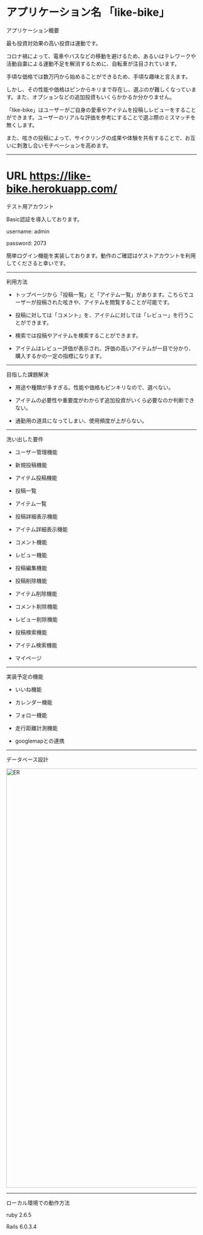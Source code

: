 # アプリケーション名 「like-bike」

アプリケーション概要

最も投資対効果の高い投資は運動です。

コロナ禍によって、電車やバスなどの移動を避けるため、あるいはテレワークや活動自粛による運動不足を解消するために、自転車が注目されています。

手頃な価格では数万円から始めることができるため、手頃な趣味と言えます。

しかし、その性能や価格はピンからキリまで存在し、選ぶのが難しくなっています。また、オプションなどの追加投資もいくらかかるか分かりません。

「like-bike」はユーザーがご自身の愛車やアイテムを投稿しレビューをすることができます。ユーザーのリアルな評価を参考にすることで選ぶ際のミスマッチを無くします。

また、呟きの投稿によって、サイクリングの成果や体験を共有することで、お互いに刺激し合いモチベーションを高めます。
___



# URL https://like-bike.herokuapp.com/

テスト用アカウント

Basic認証を導入しております。

username: admin

password: 2073

簡単ログイン機能を実装しております。動作のご確認はゲストアカウントを利用してくださると幸いです。
___
利用方法

* トップページから「投稿一覧」と「アイテム一覧」があります。こちらでユーザーが投稿された呟きや、アイテムを閲覧することが可能です。  
  
* 投稿に対しては「コメント」を、アイテムに対しては「レビュー」を行うことができます。

* 検索では投稿やアイテムを検索することができます。

* アイテムはレビュー評価が表示され、評価の高いアイテムが一目で分かり、購入するかの一定の指標になります。
___

目指した課題解決

* 用途や種類が多すぎる。性能や価格もピンキリなので、選べない。

* アイテムの必要性や重要度がわからず追加投資がいくら必要なのか判断できない。

* 通勤用の道具になってしまい、使用頻度が上がらない。

___

洗い出した要件

* ユーザー管理機能

* 新規投稿機能

* アイテム投稿機能

* 投稿一覧

* アイテム一覧

* 投稿詳細表示機能

* アイテム詳細表示機能

* コメント機能

* レビュー機能

* 投稿編集機能

* 投稿削除機能

* アイテム削除機能

* コメント削除機能

* レビュー削除機能

* 投稿検索機能

* アイテム検索機能

* マイページ
___
実装予定の機能

* いいね機能

* カレンダー機能

* フォロー機能

* 走行距離計測機能

* googlemapとの連携

___

データベース設計

<img width="1108" alt="ER" src="https://user-images.githubusercontent.com/72964932/101728973-b520e900-3afa-11eb-8117-c9ed97afd7f0.png">

___

ローカル環境での動作方法

ruby 2.6.5

Rails 6.0.3.4